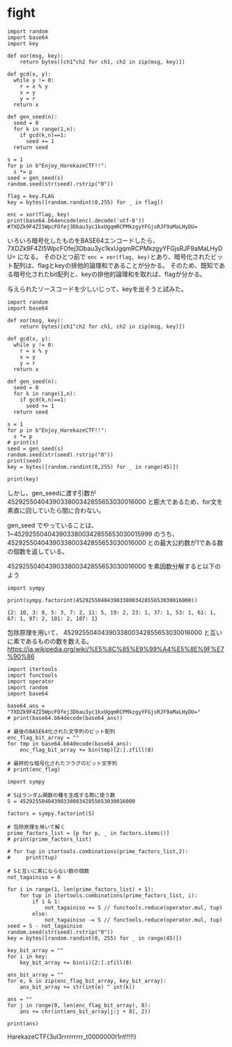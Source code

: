# fight

```
import random
import base64
import key

def xor(msg, key):
    return bytes([ch1^ch2 for ch1, ch2 in zip(msg, key)])

def gcd(x, y):
  while y != 0:
    r = x % y
    x = y
    y = r
  return x

def gen_seed(n):
  seed = 0
  for k in range(1,n):
    if gcd(k,n)==1:
      seed += 1
  return seed

s = 1
for p in b"Enjoy_HarekazeCTF!!":
  s *= p
seed = gen_seed(s)
random.seed(str(seed).rstrip("0"))

flag = key.FLAG
key = bytes([random.randint(0,255) for _ in flag])

enc = xor(flag, key)
print(base64.b64encode(enc).decode('utf-8')) #7XDZk9F4ZI5WpcFOfej3Dbau3yc1kxUgqmRCPMkzgyYFGjsRJF9aMaLHyDU=
```

いろいろ暗号化したものをBASE64エンコードしたら、
7XDZk9F4ZI5WpcFOfej3Dbau3yc1kxUgqmRCPMkzgyYFGjsRJF9aMaLHyDU=
になる。
そのひとつ前で `enc = xor(flag, key)`とあり、暗号化されたビット配列は、flagとkeyの排他的論理和であることが分かる。
そのため、既知である暗号化されたbit配列と、keyの排他的論理和を取れば、flagが分かる。

与えられたソースコードを少しいじって、keyを出そうと試みた。

```
import random
import base64

def xor(msg, key):
    return bytes([ch1^ch2 for ch1, ch2 in zip(msg, key)])

def gcd(x, y):
  while y != 0:
    r = x % y
    x = y
    y = r
  return x

def gen_seed(n):
  seed = 0
  for k in range(1,n):
    if gcd(k,n)==1:
      seed += 1
  return seed

s = 1
for p in b"Enjoy_HarekazeCTF!!":
  s *= p
# print(s)
seed = gen_seed(s)
random.seed(str(seed).rstrip("0"))
print(seed)
key = bytes([random.randint(0,255) for _ in range(45)])

print(key)
```

しかし、gen_seedに渡す引数が
4529255040439033800342855653030016000
と膨大であるため、for文を素直に回していたら間に合わない。

gen_seed でやっていることは、
1~4529255040439033800342855653030015999
のうち、
4529255040439033800342855653030016000
との最大公約数が1である数の個数を返している。

4529255040439033800342855653030016000
を素因数分解すると以下のよう
```
import sympy

print(sympy.factorint(4529255040439033800342855653030016000))
```
```
{2: 10, 3: 8, 5: 3, 7: 2, 11: 5, 19: 2, 23: 1, 37: 1, 53: 1, 61: 1, 67: 1, 97: 2, 101: 2, 107: 1}
```

包除原理を用いて、
4529255040439033800342855653030016000
と互いに素であるものの数を数える。
https://ja.wikipedia.org/wiki/%E5%8C%85%E9%99%A4%E5%8E%9F%E7%90%86

```
import itertools
import functools
import operator
import random
import base64

base64_ans = "7XDZk9F4ZI5WpcFOfej3Dbau3yc1kxUgqmRCPMkzgyYFGjsRJF9aMaLHyDU="
# print(base64.b64decode(base64_ans))

# 最後のBASE64化された文字列のビット配列
enc_flag_bit_array = ""
for tmp in base64.b64decode(base64_ans):
    enc_flag_bit_array += bin(tmp)[2:].zfill(8)

# 最終的な暗号化されたフラグのビット文字列
# print(enc_flag)

import sympy

# Sはランダム関数の種を生成する際に使う数
S = 4529255040439033800342855653030016000

factors = sympy.factorint(S)

# 包除原理を用いて解く
prime_factors_list = [p for p, _ in factors.items()]
# print(prime_factors_list)

# for tup in itertools.combinations(prime_factors_list,2):
#     print(tup)

# Sと互いに素にならない数の個数
not_tagainiso = 0

for i in range(1, len(prime_factors_list) + 1):
    for tup in itertools.combinations(prime_factors_list, i):
        if i & 1:
            not_tagainiso += S // functools.reduce(operator.mul, tup)
        else:
            not_tagainiso -= S // functools.reduce(operator.mul, tup)
seed = S - not_tagainiso
random.seed(str(seed).rstrip("0"))
key = bytes([random.randint(0, 255) for _ in range(45)])

key_bit_array = ""
for i in key:
    key_bit_array += bin(i)[2:].zfill(8)

ans_bit_array = ""
for e, k in zip(enc_flag_bit_array, key_bit_array):
    ans_bit_array += str(int(e) ^ int(k))

ans = ""
for j in range(0, len(enc_flag_bit_array), 8):
    ans += chr(int(ans_bit_array[j:j + 8], 2))

print(ans)
```

HarekazeCTF{3ul3rrrrrrrrr_t0000000t1nt!!!!!}


